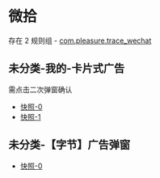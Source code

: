 # 微拾

存在 2 规则组 - [com.pleasure.trace_wechat](/src/apps/com.pleasure.trace_wechat.ts)

## 未分类-我的-卡片式广告

需点击二次弹窗确认

- [快照-0](https://i.gkd.li/i/13479466)
- [快照-1](https://i.gkd.li/i/13479469)

## 未分类-【字节】广告弹窗

- [快照-0](https://i.gkd.li/i/13479468)
